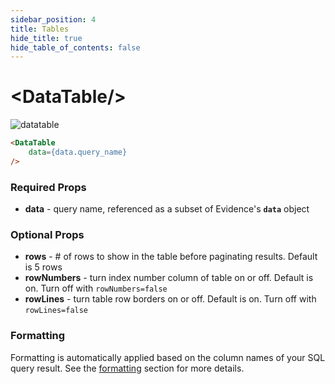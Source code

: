 ```yaml
---
sidebar_position: 4
title: Tables
hide_title: true
hide_table_of_contents: false
---
```


<h1 class="community-header"><span class="gradient">&lt;DataTable/></span></h1>

![datatable](/img/datatable-medianrent.png)

```markdown
<DataTable
    data={data.query_name} 
/>
```
### Required Props
* **data** - query name, referenced as a subset of Evidence's **`data`** object

### Optional Props
* **rows** - # of rows to show in the table before paginating results. Default is 5 rows
* **rowNumbers** - turn index number column of table on or off. Default is on. Turn off with `rowNumbers=false`
* **rowLines** - turn table row borders on or off. Default is on. Turn off with `rowLines=false`

### Formatting
Formatting is automatically applied based on the column names of your SQL query result. See the [formatting](/formatting/format-tags) section for more details.





